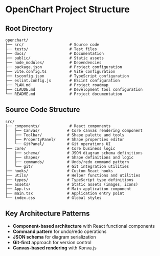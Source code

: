 # OpenChart Project Structure

## Root Directory
```
openchart/
├── src/                    # Source code
├── tests/                  # Test files
├── docs/                   # Documentation
├── public/                 # Static assets
├── node_modules/           # Dependencies
├── package.json            # Project configuration
├── vite.config.ts          # Vite configuration
├── tsconfig.json           # TypeScript configuration
├── eslint.config.js        # ESLint configuration
├── PLAN.md                 # Project roadmap
├── CLAUDE.md               # Development tool configuration
└── README.md               # Project documentation
```

## Source Code Structure
```
src/
├── components/             # React components
│   ├── Canvas/            # Core canvas rendering component
│   ├── Toolbar/           # Shape palette and tools
│   ├── PropertyPanel/     # Shape properties editor
│   └── GitPanel/          # Git operations UI
├── core/                  # Core business logic
│   ├── schema/            # JSON diagram schema definitions
│   ├── shapes/            # Shape definitions and logic
│   ├── commands/          # Undo/redo command pattern
│   └── git/               # Git integration utilities
├── hooks/                 # Custom React hooks
├── utils/                 # Helper functions and utilities
├── types/                 # TypeScript type definitions
├── assets/                # Static assets (images, icons)
├── App.tsx                # Main application component
├── main.tsx               # Application entry point
└── index.css              # Global styles
```

## Key Architecture Patterns
- **Component-based architecture** with React functional components
- **Command pattern** for undo/redo operations
- **JSON schema** for diagram serialization
- **Git-first** approach for version control
- **Canvas-based rendering** with Konva.js